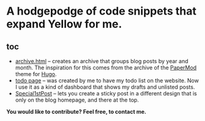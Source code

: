 # A hodgepodge of code snippets that expand Yellow for me.

## toc

* [archive.html](archive.html) – creates an archive that groups blog posts by year and month. The inspiration for this comes from the archive of the [PaperMod](https://github.com/adityatelange/hugo-PaperMod) theme for [Hugo](https://gohugo.io).
* [todo page](todo%20page) – was created by me to have my todo list on the website. Now I use it as a kind of dashboard that shows my drafts and unlisted posts.
* [Special1stPost](Special1stPost) – lets you create a sticky post in a different design that is only on the blog homepage, and there at the top.

**You would  like to contribute? Feel free, to contact me.**